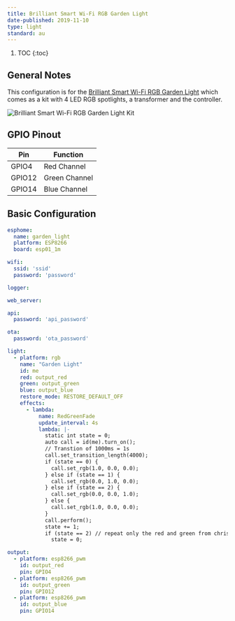```yaml
---
title: Brilliant Smart Wi-Fi RGB Garden Light
date-published: 2019-11-10
type: light
standard: au
---
```


1. TOC
{:toc}

## General Notes

This configuration is for the [Brilliant Smart Wi-Fi RGB Garden Light](https://www.brilliantsmart.com.au/smart-products/garden/smart-garden-kit/) 
which comes as a kit with 4 LED RGB spotlights, a transformer and the controller.

![Brilliant Smart Wi-Fi RGB Garden Light Kit](/assets/images/Brilliant-Smart-Wi-Fi-RGB-Garden-Light/Brilliant-Smart-Wi-Fi-RGB-Garden-Light.jpg "Brilliant Smart Wi-Fi RGB Garden Light Kit")

## GPIO Pinout

| Pin     | Function      |
|---------|---------------|
| GPIO4   | Red Channel   |
| GPIO12  | Green Channel |
| GPIO14  | Blue Channel  |


## Basic Configuration
```yaml
esphome:
  name: garden_light
  platform: ESP8266
  board: esp01_1m

wifi:
  ssid: 'ssid'
  password: 'password'

logger:

web_server:

api:
  password: 'api_password'

ota:
  password: 'ota_password'

light:
  - platform: rgb
    name: "Garden Light"
    id: me
    red: output_red
    green: output_green
    blue: output_blue
    restore_mode: RESTORE_DEFAULT_OFF
    effects:
      - lambda:
          name: RedGreenFade
          update_interval: 4s
          lambda: |-
            static int state = 0;
            auto call = id(me).turn_on();                                                                           
            // Transtion of 1000ms = 1s                                                                         
            call.set_transition_length(4000);                                                                      
            if (state == 0) {                                                                             
              call.set_rgb(1.0, 0.0, 0.0);                                                                 
            } else if (state == 1) {                                                                          
              call.set_rgb(0.0, 1.0, 0.0);                                                                      
            } else if (state == 2) {                               
              call.set_rgb(0.0, 0.0, 1.0);                                                            
            } else {                                                       
              call.set_rgb(1.0, 0.0, 0.0);                                                        
            }                                                                                       
            call.perform();                                                                        
            state += 1;                                                                                           
            if (state == 2) // repeat only the red and green from christmas 
              state = 0;   

output:
  - platform: esp8266_pwm
    id: output_red
    pin: GPIO4
  - platform: esp8266_pwm
    id: output_green
    pin: GPIO12
  - platform: esp8266_pwm
    id: output_blue
    pin: GPIO14
```
